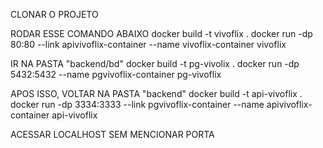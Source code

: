 CLONAR O PROJETO

RODAR ESSE COMANDO ABAIXO
    docker build -t vivoflix .
    docker run -dp 80:80 --link apivivoflix-container --name vivoflix-container vivoflix

IR NA PASTA "backend/bd"
    docker build -t pg-vivolix .
    docker run -dp 5432:5432 --name pgvivoflix-container pg-vivoflix


APOS ISSO, VOLTAR NA PASTA "backend"
    docker build -t api-vivoflix .
    docker run -dp 3334:3333 --link pgvivoflix-container --name apivivoflix-container api-vivoflix

ACESSAR LOCALHOST SEM MENCIONAR PORTA


